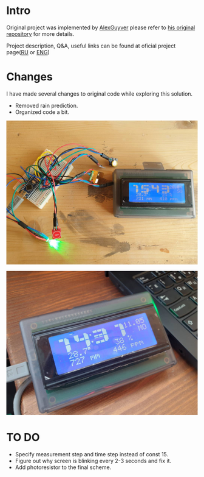 # Intro

Original project was implemented by [AlexGuyver](https://github.com/AlexGyver) please refer to [his original repository](https://github.com/AlexGyver/MeteoClock) for more details.

Project description, Q&A, useful links can be found at oficial project page([RU](https://alexgyver.ru/MeteoClock/) or [ENG](https://translate.google.com/translate?hl=en&sl=auto&tl=en&u=https%3A%2F%2Falexgyver.ru%2FMeteoClock%2F))

# Changes

I have made several changes to original code while exploring this solution.
* Removed rain prediction.
* Organized code a bit.

![version - 1](/pics/v1-min.jpg)

![version - 2](/pics/v2-min.jpg)

# TO DO

* Specify measurement step and time step instead of const 15.
* Figure out why screen is blinking every 2-3 seconds and fix it.
* Add photoresistor to the final scheme.